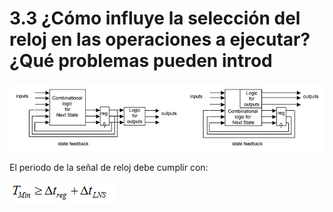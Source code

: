 # 3.3 ¿Cómo influye la selección del reloj en las operaciones a ejecutar? ¿Qué problemas pueden introd

![M&#xE1;quinas de estado de Mealy y de Moore](../.gitbook/assets/image%20%287%29.png)

El periodo de la señal de reloj debe cumplir con: 

![](../.gitbook/assets/image%20%2818%29.png)



